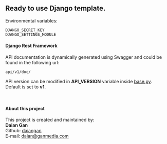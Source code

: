 ## Ready to use Django template.

Environmental variables:
```text
DJANGO_SECRET_KEY
DJANGO_SETTINGS_MODULE
```

#### Django Rest Framework
API documentation is dynamically generated using Swagger and could be found in the following url:
```text
api/v1/doc/
```
API version can be modified in __API_VERSION__ variable inside [base.py](settings/base.py). Default is set to __v1__.

<br>

#### About this project

This project is created and maintained by:  
__Daian Gan__  
Github: [daiangan](https://github.com/daiangan)  
E-mail: daian@ganmedia.com  
